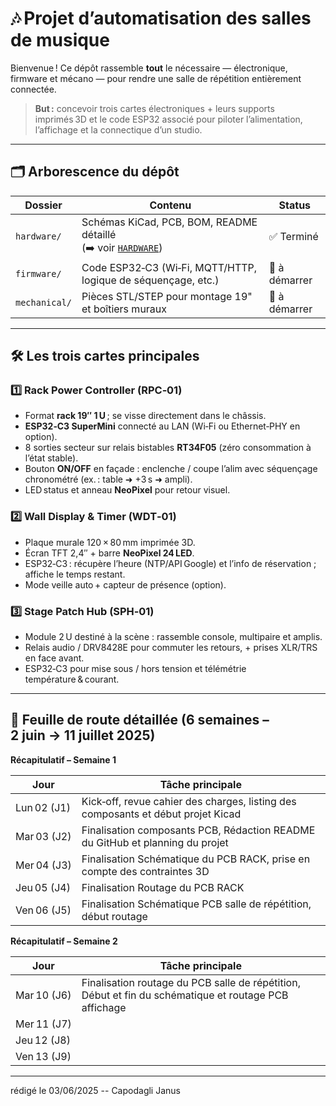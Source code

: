 # 🎶 Projet d’automatisation des salles de musique

Bienvenue ! Ce dépôt rassemble **tout** le nécessaire — électronique, firmware et mécano — pour rendre une salle de répétition entièrement connectée.

> **But :** concevoir trois cartes électroniques + leurs supports imprimés 3D et le code ESP32 associé pour piloter l’alimentation, l’affichage et la connectique d’un studio.

---

## 🗂️ Arborescence du dépôt

| Dossier       | Contenu                                                                                                    | Status        |
| ------------- | ---------------------------------------------------------------------------------------------------------- | ------------- |
| `hardware/`   | Schémas KiCad, PCB, BOM, README détaillé <br>(➡️ voir [`HARDWARE`](https://github.com/DBXYD/2025-CGS-ESP32-IoT/tree/master/Hardware)) | ✅ Terminé |
| `firmware/`   | Code ESP32‑C3 (Wi‑Fi, MQTT/HTTP, logique de séquençage, etc.)                                              | 🚧 à démarrer |
| `mechanical/` | Pièces STL/STEP pour montage 19" et boîtiers muraux                                                        | 🚧 à démarrer   |
---

## 🛠️ Les trois cartes principales

### 1️⃣ **Rack Power Controller (RPC‑01)**

* Format **rack 19″ 1 U** ; se visse directement dans le châssis.
* **ESP32‑C3 SuperMini** connecté au LAN (Wi‑Fi ou Ethernet‑PHY en option).
* 8 sorties secteur sur relais bistables **RT34F05** (zéro consommation à l’état stable).
* Bouton **ON/OFF** en façade : enclenche / coupe l’alim avec séquençage chronométré (ex. : table ➜ +3 s ➜ ampli).
* LED status et anneau **NeoPixel** pour retour visuel.

### 2️⃣ **Wall Display & Timer (WDT‑01)**

* Plaque murale 120 × 80 mm imprimée 3D.
* Écran TFT 2,4″ + barre **NeoPixel 24 LED**.
* ESP32‑C3 : récupère l’heure (NTP/API Google) et l’info de réservation ; affiche le temps restant.
* Mode veille auto + capteur de présence (option).

### 3️⃣ **Stage Patch Hub (SPH‑01)**

* Module 2 U destiné à la scène : rassemble console, multipaire et amplis.
* Relais audio / DRV8428E pour commuter les retours, + prises XLR/TRS en face avant.
* ESP32‑C3 pour mise sous / hors tension et télémétrie température & courant.

---


## 📅 Feuille de route détaillée (6 semaines – 2 juin → 11 juillet 2025)



**Récapitulatif – Semaine 1**

| Jour        | Tâche principale                   |
| ----------- | ---------------------------------- |
| Lun 02 (J1) | Kick‑off, revue cahier des charges, listing des composants et début projet Kicad |
| Mar 03 (J2) | Finalisation composants PCB, Rédaction README du GitHub et planning du projet |
| Mer 04 (J3) | Finalisation Schématique du PCB RACK, prise en compte des contraintes 3D  |
| Jeu 05 (J4) | Finalisation Routage du PCB RACK  |
| Ven 06 (J5) | Finalisation Schématique PCB salle de répétition, début routage  |


**Récapitulatif – Semaine 2**

| Jour        | Tâche principale                   |
| ----------- | ---------------------------------- |
| Mar 10 (J6) | Finalisation routage du PCB salle de répétition, Début et fin du schématique et routage PCB affichage |
| Mer 11 (J7) |   |
| Jeu 12 (J8) |   |
| Ven 13 (J9) |   |



---





rédigé le 03/06/2025 -- Capodagli Janus
